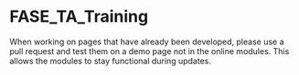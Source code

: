 # FASE_TA_Training
When working on pages that have already been developed, please use a pull request and test them on a demo page not in the online modules.
This allows the modules to stay functional during updates.
